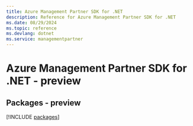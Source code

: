 ```yaml
---
title: Azure Management Partner SDK for .NET
description: Reference for Azure Management Partner SDK for .NET
ms.date: 08/29/2024
ms.topic: reference
ms.devlang: dotnet
ms.service: managementpartner
---
```

# Azure Management Partner SDK for .NET - preview
## Packages - preview
[!INCLUDE [packages](management-partner-index.md)]